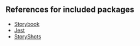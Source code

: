 
## References for included packages

- [Storybook]()
- [Jest](https://facebook.github.io/jest/docs/tutorial-react.html)
- [StoryShots](https://github.com/storybooks/storybook/tree/master/addons/storyshots)
